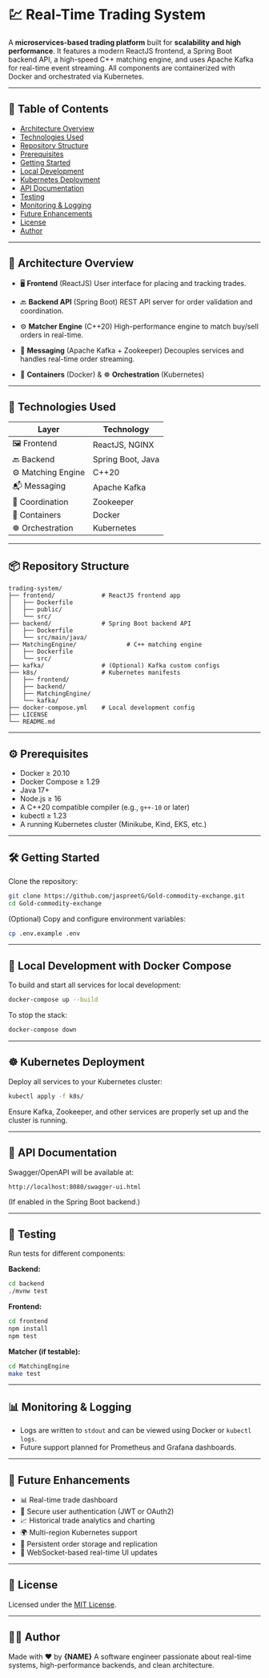 # 💹 Real-Time Trading System

A **microservices-based trading platform** built for **scalability and high performance**.
It features a modern ReactJS frontend, a Spring Boot backend API, a high-speed C++ matching engine, and uses Apache Kafka for real-time event streaming. All components are containerized with Docker and orchestrated via Kubernetes.

---

## 🧭 Table of Contents

- [Architecture Overview](#-architecture-overview)
- [Technologies Used](#-technologies-used)
- [Repository Structure](#-repository-structure)
- [Prerequisites](#-prerequisites)
- [Getting Started](#-getting-started)
- [Local Development](#-local-development-with-docker-compose)
- [Kubernetes Deployment](#️-kubernetes-deployment)
- [API Documentation](#-api-documentation)
- [Testing](#-testing)
- [Monitoring & Logging](#-monitoring--logging)
- [Future Enhancements](#-future-enhancements)
- [License](#-license)
- [Author](#-author)

---

## 🧱 Architecture Overview

- 🖥️ **Frontend** (ReactJS)
  User interface for placing and tracking trades.

- 🔙 **Backend API** (Spring Boot)
  REST API server for order validation and coordination.

- ⚙️ **Matcher Engine** (C++20)
  High-performance engine to match buy/sell orders in real-time.

- 🔁 **Messaging** (Apache Kafka + Zookeeper)
  Decouples services and handles real-time order streaming.

- 🐳 **Containers** (Docker) & ☸️ **Orchestration** (Kubernetes)

---

## 🚀 Technologies Used

| Layer              | Technology        |
| ------------------ | ----------------- |
| 🖼️ Frontend        | ReactJS, NGINX    |
| 🔙 Backend         | Spring Boot, Java |
| ⚙️ Matching Engine | C++20             |
| 📬 Messaging       | Apache Kafka      |
| 🧠 Coordination    | Zookeeper         |
| 🐳 Containers      | Docker            |
| ☸️ Orchestration   | Kubernetes        |

---

## 📦 Repository Structure

```plaintext
trading-system/
├── frontend/             # ReactJS frontend app
│   ├── Dockerfile
│   ├── public/
│   └── src/
├── backend/              # Spring Boot backend API
│   ├── Dockerfile
│   └── src/main/java/
├── MatchingEngine/              # C++ matching engine
│   ├── Dockerfile
│   └── src/
├── kafka/                # (Optional) Kafka custom configs
├── k8s/                  # Kubernetes manifests
│   ├── frontend/
│   ├── backend/
│   ├── MatchingEngine/
│   └── kafka/
├── docker-compose.yml    # Local development config
├── LICENSE
└── README.md
```

---

## ⚙️ Prerequisites

- Docker ≥ 20.10
- Docker Compose ≥ 1.29
- Java 17+
- Node.js ≥ 16
- A C++20 compatible compiler (e.g., `g++-10` or later)
- kubectl ≥ 1.23
- A running Kubernetes cluster (Minikube, Kind, EKS, etc.)

---

## 🛠️ Getting Started

Clone the repository:

```bash
git clone https://github.com/jaspreetG/Gold-commodity-exchange.git
cd Gold-commodity-exchange
```

(Optional) Copy and configure environment variables:

```bash
cp .env.example .env
```

---

## 🧪 Local Development with Docker Compose

To build and start all services for local development:

```bash
docker-compose up --build
```

To stop the stack:

```bash
docker-compose down
```

---

## ☸️ Kubernetes Deployment

Deploy all services to your Kubernetes cluster:

```bash
kubectl apply -f k8s/
```

Ensure Kafka, Zookeeper, and other services are properly set up and the cluster is running.

---

## 📑 API Documentation

Swagger/OpenAPI will be available at:

```
http://localhost:8080/swagger-ui.html
```

(If enabled in the Spring Boot backend.)

---

## 🧪 Testing

Run tests for different components:

**Backend:**

```bash
cd backend
./mvnw test
```

**Frontend:**

```bash
cd frontend
npm install
npm test
```

**Matcher (if testable):**

```bash
cd MatchingEngine
make test
```

---

## 📊 Monitoring & Logging

- Logs are written to `stdout` and can be viewed using Docker or `kubectl logs`.
- Future support planned for Prometheus and Grafana dashboards.

---

## 🧠 Future Enhancements

- 📊 Real-time trade dashboard
- 🔐 Secure user authentication (JWT or OAuth2)
- 📈 Historical trade analytics and charting
- 🌍 Multi-region Kubernetes support
- 💾 Persistent order storage and replication
- 📡 WebSocket-based real-time UI updates

---

## 📄 License

Licensed under the [MIT License](./LICENSE).

---

## 👨‍💻 Author

Made with ❤️ by **{NAME}**
A software engineer passionate about real-time systems, high-performance backends, and clean architecture.
